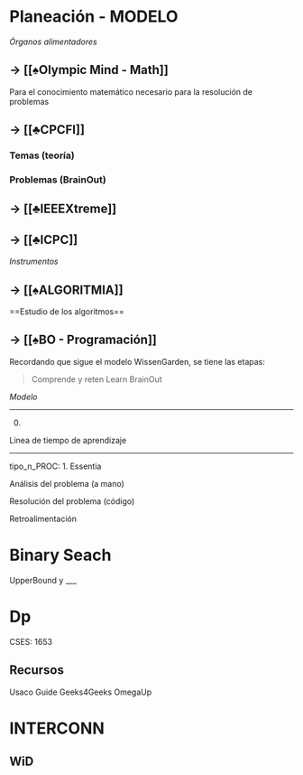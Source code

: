 
# Planeación - MODELO
*Órganos alimentadores*
## -> [[♠Olympic Mind - Math]]
Para el conocimiento matemático necesario para la resolución de problemas

## -> [[♣CPCFI]]
### Temas (teoría)


### Problemas (BrainOut)



## -> [[♣IEEEXtreme]]

## -> [[♣ICPC]]

*Instrumentos*
## -> [[♠ALGORITMIA]]
==Estudio de los algoritmos==
## -> [[♠BO - Programación]]


Recordando que sigue el modelo WissenGarden, se tiene las etapas:
> Comprende y reten
Learn
BrainOut



*Modelo*


---
0. 

Linea de tiempo de aprendizaje


---
tipo_n_PROC:
1. 
Essentia

Análisis del problema (a mano)


Resolución del problema (código)

Retroalimentación



# Binary Seach
UpperBound y ___

# Dp
CSES: 1653


## Recursos
Usaco Guide
Geeks4Geeks
OmegaUp


# INTERCONN
## WiD


